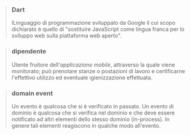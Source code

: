 >### Dart
>lLinguaggio di programmazione sviluppato da Google il cui scopo dichiarato è quello di "sostituire JavaScript come lingua franca per lo sviluppo web sulla piattaforma web aperto".

>### dipendente
>Utente fruitore dell'*applicazione mobile*, attraverso la quale viene monitorato; può prenotare stanze o postazioni di lavoro e certificarne l'effettivo utilizzo ed eventuale igienizzazione effettuata.

>### domain event
>Un evento è qualcosa che si è verificato in passato. Un evento di dominio è qualcosa che si verifica nel dominio e che deve essere notificato ad altri elementi dello stesso dominio (in-process). In genere tali elementi reagiscono in qualche modo all'evento.